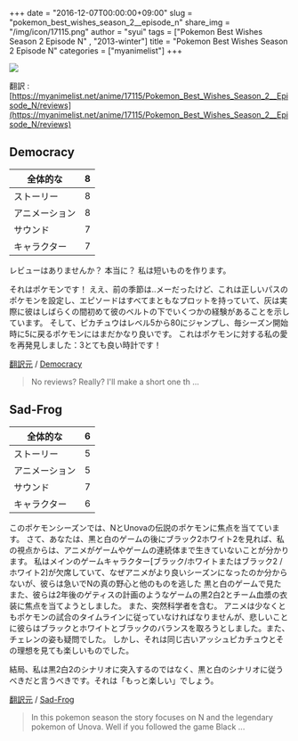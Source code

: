 +++
date = "2016-12-07T00:00:00+09:00"
slug = "pokemon_best_wishes_season_2__episode_n"
share_img = "/img/icon/17115.png"
author = "syui"
tags = ["Pokemon Best Wishes Season 2 Episode N" , "2013-winter"]
title = "Pokemon Best Wishes Season 2 Episode N"
categories = ["myanimelist"]
+++

![](https://myanimelist.cdn-dena.com/images/anime/7/45749.jpg)


<!--more-->

翻訳 : [https://myanimelist.net/anime/17115/Pokemon_Best_Wishes_Season_2__Episode_N/reviews](https://myanimelist.net/anime/17115/Pokemon_Best_Wishes_Season_2__Episode_N/reviews)


## Democracy



全体的な|  8
--- | ---
ストーリー|  8
アニメーション|  8
サウンド|  7
キャラクター|  7

レビューはありませんか？ 本当に？ 私は短いものを作ります。

それはポケモンです！ ええ、前の季節は..メーだったけど、これは正しいパスのポケモンを設定し、エピソードはすべてまともなプロットを持っていて、灰は実際に彼はしばらくの間初めて彼のベルトの下でいくつかの経験があることを示しています。 そして、ピカチュウはレベル5から80にジャンプし、毎シーズン開始時に5に戻るポケモンにはまだかなり良いです。 これはポケモンに対する私の愛を再発見しました：3とても良い時計です！

[翻訳元](https://myanimelist.net/reviews.php?id=164801) / [Democracy](https://myanimelist.net/profile/Democracy/reviews)


> No reviews? Really? I'll make a short one th ...

## Sad-Frog



全体的な|  6
--- | ---
ストーリー|  5
アニメーション|  5
サウンド|  7
キャラクター|  6

このポケモンシーズンでは、NとUnovaの伝説のポケモンに焦点を当てています。 さて、あなたは、黒と白のゲームの後にブラック2ホワイト2を見れば、私の視点からは、アニメがゲームやゲームの連続体まで生きていないことが分かります。 私はメインのゲームキャラクター[ブラック/ホワイトまたはブラック2 /ホワイト2]が欠席していて、なぜアニメがより良いシーズンになったのか分からないが、彼らは急いでNの真の野心と他のものを逃した 黒と白のゲームで見た また、彼らは2年後のゲティスの計画のようなゲームの黒2白2とチーム血漿の衣装に焦点を当てようとしました。 また、突然科学者を含む。 アニメは少なくともポケモンの試合のタイムラインに従っていなければなりませんが、悲しいことに彼らはブラックとホワイトとブラックのバランスを取ろうとしました。また、チェレンの姿も疑問でした。 しかし、それは同じ古いアッシュピカチュウとその理想を見ても楽しいものでした。

結局、私は黒2白2のシナリオに突入するのではなく、黒と白のシナリオに従うべきだと言うべきです。それは「もっと楽しい」でしょう。

[翻訳元](https://myanimelist.net/reviews.php?id=167109) / [Sad-Frog](https://myanimelist.net/profile/Sad-Frog/reviews)


> In this pokemon season the story focuses on N and the legendary pokemon of Unova. Well if you followed the game Black ...
